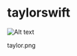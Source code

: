 # taylorswift

<img src="/Users/amandatorres/Desktop/readme/taylor.png" alt="Alt text" title="Optional title">

taylor.png
